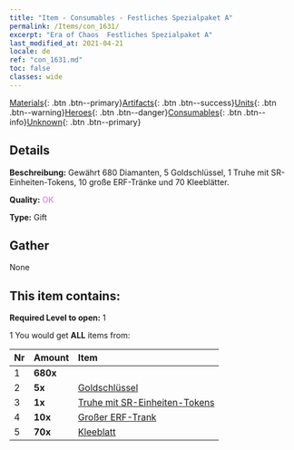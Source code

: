 ```yaml
---
title: "Item - Consumables - Festliches Spezialpaket A"
permalink: /Items/con_1631/
excerpt: "Era of Chaos  Festliches Spezialpaket A"
last_modified_at: 2021-04-21
locale: de
ref: "con_1631.md"
toc: false
classes: wide
---
```

 [Materials](/de/Items/){: .btn .btn--primary}[Artifacts](/de/Items/Artifacts/){: .btn .btn--success}[Units](/de/Items/Units/){: .btn .btn--warning}[Heroes](/de/Items/Heroes/){: .btn .btn--danger}[Consumables](/de/Items/Consumables/){: .btn .btn--info}[Unknown](/de/Items/Unknown/){: .btn .btn--primary}

## Details
 **Beschreibung:** Gewährt 680 Diamanten, 5 Goldschlüssel, 1 Truhe mit SR-Einheiten-Tokens, 10 große ERF-Tränke und 70 Kleeblätter.

 **Quality:** <span style="color: #DA70D6">OK</span>

 **Type:** Gift

## Gather

  None

## This item contains:

 **Required Level to open:** 1

 1 You would get **ALL** items  from:

  | Nr | Amount |     Item    |
  |:---|:-------|:------------|
  | 1 |  **680x** | <i class="fas fa-gem"/> |  | 
  | 2 |  **5x** | [Goldschlüssel](/de/Items/con_783/) |  | 
  | 3 |  **1x** | [Truhe mit SR-Einheiten-Tokens](/de/Items/con_1597/) |  | 
  | 4 |  **10x** | [Großer ERF-Trank](/de/Items/con_702/) |  | 
  | 5 |  **70x** | [Kleeblatt](/de/Items/con_537/) |  | 
